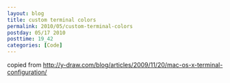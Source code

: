 ```yaml
---
layout: blog
title: custom terminal colors
permalink: 2010/05/custom-terminal-colors
postday: 05/17 2010
posttime: 19_42
categories: [Code]
---
```


<p>copied from <a href="http://y-draw.com/blog/articles/2009/11/20/mac-os-x-terminal-configuration/" title="http://y-draw.com/blog/articles/2009/11/20/mac-os-x-terminal-configuration/">http://y-draw.com/blog/articles/2009/11/20/mac-os-x-terminal-configuration/</a></p>
<script src="https://gist.github.com/860767.js?file=bash-colors.sh"></script>
